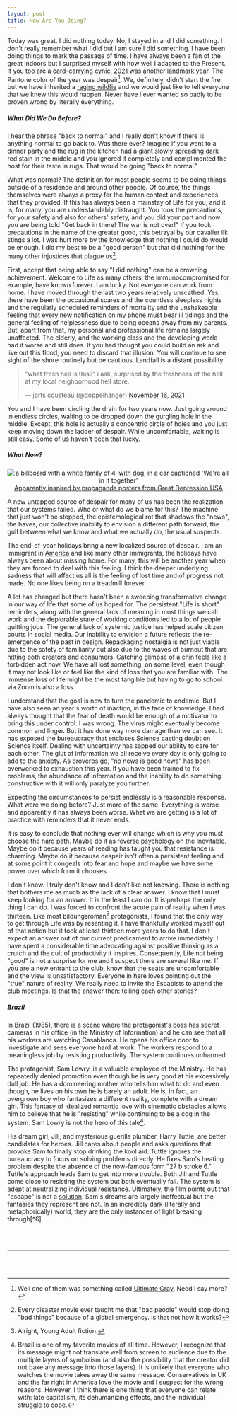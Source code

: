 ```yaml
---
layout: post
title: How Are You Doing?
---
```


Today was great. I did nothing today. No, I stayed in and I did something. I don't really remember what I did but I am sure I did something. I have been doing things to mark the passage of time. I have always been a fan of the great indoors but I surprised myself with how well I adapted to the Present. If you too are a card-carrying cynic, 2021 was another landmark year. The Pantone color of the year was despair[^1]. We, definitely, didn't start the fire but we have inherited a [raging wildfie](https://twitter.com/doppelhanger/status/1373305423323750404) and we would just like to tell everyone that we knew this would happen. Never have I ever wanted so badly to be proven wrong by literally everything. 


##### What Did We Do Before?


I hear the phrase "back to normal" and I really don't know if there is anything normal to go back to. Was there ever? Imagine if you went to a dinner party and the rug in the kitchen had a giant slowly spreading dark red stain in the middle and you ignored it completely and complimented the host for their taste in rugs. That would be going "back to normal." 

What was normal? The definition for most people seems to be doing things outside of a residence and around other people. Of course, the things themselves were always a proxy for the human contact and experiences that they provided. If this has always been a mainstay of Life for you, and it is, for many, you are understandably distraught. You took the precautions, for your safety and also for others' safety, and you did your part and now you are being told "Get back in there! The war is not over!" If you took precautions in the name of the greater good, this betrayal by our cavalier ilk stings a lot. I was hurt more by the knowledge that nothing I could do would be enough. I did my best to be a "good person" but that did nothing for the many other injustices that plague us[^2]. 

First, accept that being able to say "I did nothing" can be a crowning achievement. Welcome to Life as many others, the immunocompromised for example, have known forever. I am lucky. Not everyone can work from home. I have moved through the last two years relatively unscathed. Yes, there have been the occasional scares and the countless sleepless nights and the regularly scheduled reminders of mortality and the unshakeable feeling that every new notification on my phone must bear ill tidings and the general feeling of helplessness due to being oceans away from my parents. But, apart from that, my personal and professional life remains largely unaffected. The elderly, and the working class and the developing world had it worse and still does. If you had thought you could build an ark and live out this flood, you need to discard that illusion. You will continue to see sight of the shore routinely but be cautious. Landfall is a distant possibility. 

<blockquote class="twitter-tweet" data-dnt="true" data-theme="light"><p lang="en" dir="ltr">&quot;what fresh hell is this?&quot; i ask, surprised by the freshness of the hell at my local neighborhood hell store.</p>&mdash; jorts cousteau (@doppelhanger) <a href="https://twitter.com/doppelhanger/status/1460663404780310536?ref_src=twsrc%5Etfw">November 16, 2021</a></blockquote> <script async src="https://platform.twitter.com/widgets.js" charset="utf-8"></script> 

You and I have been circling the drain for two years now. Just going around in endless circles, waiting to be dropped down the gurgling hole in the middle. Except, this hole is actually a concentric circle of holes and you just keep moving down the ladder of despair. While uncomfortable, waiting is still easy. Some of us haven't been that lucky. 


##### What Now?


<div style="text-align:center"> <img src="https://pbs.twimg.com/media/EVvgqjKXsAUHHkr?format=jpg&name=small" alt="a billboard with a white family of 4, with dog, in a car captioned 'We're all in it together'"><a href='https://fairpay.org.uk/82/The_Political_Origin_of_the_Phrase__%27We%27re_All_in_it_Together%2782_1.html'>Apparently inspired by propaganda posters from Great Depression USA</a></div>

A new untapped source of despair for many of us has been the realization that our systems failed. Who or what do we blame for this? The machine that just won't be stopped, the epistemological rot that shadows the "news", the haves, our collective inability to envision a different path forward, the gulf between what we know and what we actually do, the usual suspects. 

The end-of-year holidays bring a new localized source of despair. I am an immigrant in [America](https://www.youtube.com/watch?app=desktop&v=Pq98n2j75XA) and like many other immigrants, the holidays have always been about missing home. For many, this will be another year when they are forced to deal with this feeling. I think the deeper underlying sadness that will affect us all is the feeling of lost time and of progress not made. No one likes being on a treadmill forever. 

A lot has changed but there hasn't been a sweeping transformative change in our way of life that some of us hoped for. The persistent "Life is short" reminders, along with the general lack of meaning in most things we call work and the deplorable state of working conditions led to a lot of people quitting jobs. The general lack of systemic justice has helped scale citizen courts in social media. Our inability to envision a future reflects the re-emergence of the past in design. Repackaging nostalgia is not just viable due to the safety of familiarity but also due to the waves of burnout that are hitting both creators and consumers. Catching glimpse of a chin feels like a forbidden act now. We have all lost something, on some level, even though it may not look like or feel like the kind of loss that you are familiar with. The immense loss of life might be the most tangible but having to go to school via Zoom is also a loss. 

I understand that the goal is now to turn the pandemic to endemic. But I have also seen an year's worth of inaction, in the face of knowledge. I had always thought that the fear of death would be enough of a motivator to bring this under control. I was wrong. The virus might eventually become common and linger. But it has done way more damage than we can see. It has exposed the bureaucracy that encloses Science casting doubt on Science itself. Dealing with uncertainty has sapped our ability to care for each other. The glut of information we all receive every day is only going to add to the anxiety. As proverbs go, "no news is good news" has been overworked to exhaustion this year. If you have been trained to fix problems, the abundance of information and the inability to do something constructive with it will only paralyze you further. 

Expecting the circumstances to persist endlessly is a reasonable response. What were we doing before? Just more of the same. Everything is worse and apparently it has always been worse. What we are getting is a lot of practice with reminders that it never ends. 

It is easy to conclude that nothing ever will change which is why you must choose the hard path. Maybe do it as reverse psychology on the Inevitable. Maybe do it because years of reading has taught you that resistance is charming. Maybe do it because despair isn't often a persistent feeling and at some point it congeals into fear and hope and maybe we have some power over which form it chooses. 

I don't know. I truly don't know and I don't like not knowing. There is nothing that bothers me as much as the lack of a clear answer. I know that I must keep looking for an answer. It is the least I can do. It is perhaps the only thing I can do. I was forced to confront the acute pain of reality when I was thirteen. Like most bildungsroman[^3] protagonists, I found that the only way to get through Life was by resenting it. I have thankfully worked myself out of that notion but it took at least thirteen more years to do that. I don't expect an answer out of our current predicament to arrive immediately. I have spent a considerable time advocating against positive thinking as a crutch and the cult of productivity it inspires. Consequently, Life not being "good" is not a surprise for me and I suspect there are several like me. If you are a new entrant to the club, know that the seats are uncomfortable and the view is unsatisfactory. Everyone in here loves pointing out the "true" nature of reality. We really need to invite the Escapists to attend the club meetings. Is that the answer then: telling each other stories? 

##### Brazil

In Brazil (1985), there is a scene where the protagonist's boss has secret cameras in his office (in the Ministry of Information) and he can see that all his workers are watching Casablanca. He opens his office door to investigate and sees everyone hard at work. The workers respond to a meaningless job by resisting productivity. The system continues unharmed. 

The protagonist, Sam Lowry, is a valuable employee of the Ministry. He has repeatedly denied promotion even though he is very good at his excessively dull job. He has a domineering mother who tells him what to do and even though, he lives on his own he is barely an adult. He is, in fact, an overgrown boy who fantasizes a different reality, complete with a dream girl. This fantasy of idealized romantic love with cinematic obstacles allows him to believe that he is "resisting" while continuing to be a cog in the system. Sam Lowry is not the hero of this tale[^4]. 

His dream girl, Jill, and mysterious guerilla plumber, Harry Tuttle, are better candidates for heroes. Jill cares about people and asks questions that provoke Sam to finally stop drinking the kool aid. Tuttle ignores the bureaucracy to focus on solving problems directly. He fixes Sam's heating problem despite the absence of the now-famous form "27 b stroke 6." Tuttle's approach leads Sam to get into more trouble. Both Jill and Tuttle come close to resisting the system but both eventually fail. The system is adept at neutralizing individual resistance. Ultimately, the film points out that "escape" is not a [solution](https://twitter.com/doppelhanger/status/1298861812247486464). Sam's dreams are largely ineffectual but the fantasies they represent are not. In an incredibly dark (literally and metaphorically) world, they are the only instances of light breaking through[^6]. 


<br/><br/>

---

<br/><br/>

[^1]: Well one of them was something called [Ultimate Gray](https://www.pantone.com/color-of-the-year-2021). Need I say more? 

[^2]: Every disaster movie ever taught me that "bad people" would stop doing "bad things" because of a global emergency. Is that not how it works? 

[^3]: Alright, Young Adult fiction.
 
[^4]: Brazil is one of my favorite movies of all time. However, I recognize that its message might not translate well from screen to audience due to the multiple layers of symbolism (and also the possibility that the creator did not bake any message into those layers). It is unlikely that everyone who watches the movie takes away the same message. Conservatives in UK and the far right in America love the movie and I suspect for the wrong reasons. However, I think there is one thing that everyone can relate with: late capitalism, its dehumanizing effects, and the individual struggle to cope. 

[^5]: This might be spoiler territory so be warned etc. Sam does end up in what might be called a "happy ending" which looks suspiciously like one of the billboards we saw earlier. However, I believe the point being made is that the escape route is circular. "Love conquers all" will not provide an easy answer here. Does Sam escape? On some level, yes but that version of escape is akin to insanity. This is the risk of nostalgia as a Ghost of Morality Past, a call for the "good ol' times." It becomes co-opted as a marketing channel, a new way to sell. 